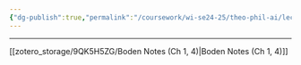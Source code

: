 ```yaml
---
{"dg-publish":true,"permalink":"/coursework/wi-se24-25/theo-phil-ai/lecture-notes/","noteIcon":""}
---
```


---
[[zotero_storage/9QK5H5ZG/Boden Notes (Ch 1, 4)\|Boden Notes (Ch 1, 4)]]
